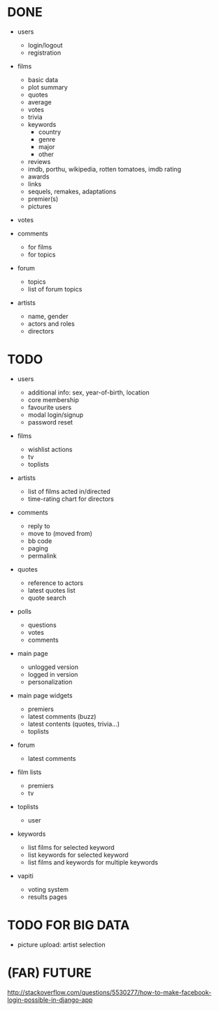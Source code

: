 # DONE

- users
    - login/logout
    - registration

- films
    - basic data
    - plot summary
    - quotes
    - average
    - votes
    - trivia
    - keywords
        - country
        - genre
        - major
        - other
    - reviews
    - imdb, porthu, wikipedia, rotten tomatoes, imdb rating
    - awards
    - links
    - sequels, remakes, adaptations
    - premier(s)
    - pictures

- votes

- comments
    - for films
    - for topics

- forum
    - topics
    - list of forum topics

- artists
    - name, gender
    - actors and roles
    - directors


# TODO

- users
    - additional info: sex, year-of-birth, location
    - core membership
    - favourite users
    - modal login/signup
    - password reset

- films
    - wishlist actions
    - tv
    - toplists

- artists
    - list of films acted in/directed
    - time-rating chart for directors

- comments
    - reply to
    - move to (moved from)
    - bb code
    - paging
    - permalink

- quotes
    - reference to actors
    - latest quotes list
    - quote search

- polls
    - questions
    - votes
    - comments

- main page
    - unlogged version
    - logged in version
    - personalization

- main page widgets
    - premiers
    - latest comments (buzz)
    - latest contents (quotes, trivia...)
    - toplists

- forum
    - latest comments

- film lists
    - premiers
    - tv

- toplists
    - user

- keywords
    - list films for selected keyword
    - list keywords for selected keyword
    - list films and keywords for multiple keywords

- vapiti
    - voting system
    - results pages


# TODO FOR BIG DATA

- picture upload: artist selection


# (FAR) FUTURE

http://stackoverflow.com/questions/5530277/how-to-make-facebook-login-possible-in-django-app
